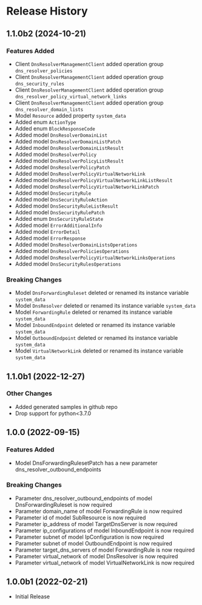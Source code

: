 # Release History

## 1.1.0b2 (2024-10-21)

### Features Added

  - Client `DnsResolverManagementClient` added operation group `dns_resolver_policies`
  - Client `DnsResolverManagementClient` added operation group `dns_security_rules`
  - Client `DnsResolverManagementClient` added operation group `dns_resolver_policy_virtual_network_links`
  - Client `DnsResolverManagementClient` added operation group `dns_resolver_domain_lists`
  - Model `Resource` added property `system_data`
  - Added enum `ActionType`
  - Added enum `BlockResponseCode`
  - Added model `DnsResolverDomainList`
  - Added model `DnsResolverDomainListPatch`
  - Added model `DnsResolverDomainListResult`
  - Added model `DnsResolverPolicy`
  - Added model `DnsResolverPolicyListResult`
  - Added model `DnsResolverPolicyPatch`
  - Added model `DnsResolverPolicyVirtualNetworkLink`
  - Added model `DnsResolverPolicyVirtualNetworkLinkListResult`
  - Added model `DnsResolverPolicyVirtualNetworkLinkPatch`
  - Added model `DnsSecurityRule`
  - Added model `DnsSecurityRuleAction`
  - Added model `DnsSecurityRuleListResult`
  - Added model `DnsSecurityRulePatch`
  - Added enum `DnsSecurityRuleState`
  - Added model `ErrorAdditionalInfo`
  - Added model `ErrorDetail`
  - Added model `ErrorResponse`
  - Added model `DnsResolverDomainListsOperations`
  - Added model `DnsResolverPoliciesOperations`
  - Added model `DnsResolverPolicyVirtualNetworkLinksOperations`
  - Added model `DnsSecurityRulesOperations`

### Breaking Changes

  - Model `DnsForwardingRuleset` deleted or renamed its instance variable `system_data`
  - Model `DnsResolver` deleted or renamed its instance variable `system_data`
  - Model `ForwardingRule` deleted or renamed its instance variable `system_data`
  - Model `InboundEndpoint` deleted or renamed its instance variable `system_data`
  - Model `OutboundEndpoint` deleted or renamed its instance variable `system_data`
  - Model `VirtualNetworkLink` deleted or renamed its instance variable `system_data`

## 1.1.0b1 (2022-12-27)

### Other Changes

  - Added generated samples in github repo
  - Drop support for python<3.7.0

## 1.0.0 (2022-09-15)

### Features Added

  - Model DnsForwardingRulesetPatch has a new parameter dns_resolver_outbound_endpoints

### Breaking Changes

  - Parameter dns_resolver_outbound_endpoints of model DnsForwardingRuleset is now required
  - Parameter domain_name of model ForwardingRule is now required
  - Parameter id of model SubResource is now required
  - Parameter ip_address of model TargetDnsServer is now required
  - Parameter ip_configurations of model InboundEndpoint is now required
  - Parameter subnet of model IpConfiguration is now required
  - Parameter subnet of model OutboundEndpoint is now required
  - Parameter target_dns_servers of model ForwardingRule is now required
  - Parameter virtual_network of model DnsResolver is now required
  - Parameter virtual_network of model VirtualNetworkLink is now required

## 1.0.0b1 (2022-02-21)

* Initial Release
